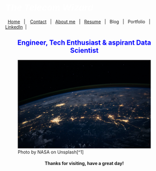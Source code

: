#  *<span style="color:white">The Telecom Wizard  </span>*


&nbsp;&nbsp;[Home](https://manuelsr26.github.io/)&nbsp;&nbsp; | &nbsp;&nbsp; [Contact](mailto:manuel.isr@outlook.com) &nbsp;&nbsp;|&nbsp;&nbsp; [About me](https://manuelsr26.github.io/about)&nbsp;&nbsp; | &nbsp;&nbsp;[Resume](https://manuelsr26.github.io/cv)&nbsp;&nbsp; | &nbsp;&nbsp;Blog&nbsp;&nbsp; | &nbsp;&nbsp;Portfolio&nbsp;&nbsp; |&nbsp;&nbsp; [LinkedIn](https://www.linkedin.com/in/manuel-silva-ramirez/)&nbsp;&nbsp;| 


## <center> <span style="color:blue"> Engineer, Tech Enthusiast & aspirant Data Scientist </span>  </center>



<figure>
    <img src="/nasa-Q1p7bh3SHj8-unsplash.jpg"
         alt="Photo by NASA on Unsplash[^1]">
    <figcaption>Photo by NASA on Unsplash[^1]</figcaption>
</figure>
  
#### <center> Thanks for visiting, have a great day! </center>

